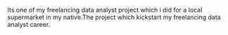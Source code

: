 Its one of my freelancing data analyst project which i did for a local supermarket in my native.The project which kickstart my freelancing data analyst career.
